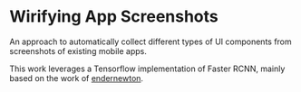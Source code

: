 # Wirifying App Screenshots
An approach to automatically collect different types of UI components from screenshots of existing mobile apps.

This work leverages a Tensorflow implementation of Faster RCNN, mainly based on the work of [endernewton](https://github.com/endernewton/tf-faster-rcnn).

